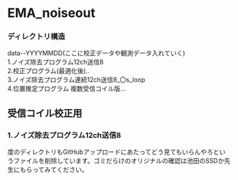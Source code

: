 # EMA_noiseout
### ディレクトリ構造  
data--YYYYMMDD(ここに校正データや観測データ入れていく)  
1.ノイズ除去プログラム12ch送信8  
2.校正プログラム(最適化後)..  
3.ノイズ除去プログラム連続12ch送信8_〇s_loop  
4.位置推定プログラム 複数受信コイル版...  


## 受信コイル校正用
### 1.ノイズ除去プログラム12ch送信8


度のディレクトリもGitHubアップロードにあたってどう見てもいらんやろというファイルを削除しています。ゴミだらけのオリジナルの確認は池田のSSDか先生にもらってみてください。


